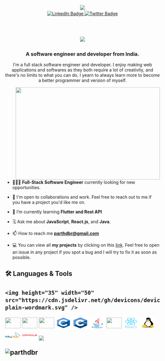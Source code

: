 <div id="header" align="center">
  <img src="https://media.giphy.com/media/SWoSkN6DxTszqIKEqv/giphy.gif" width="100"/>
</div>

<div id="badges" align="center">
  <a href="https://www.linkedin.com/in/parth-dobariya/">
    <img src="https://img.shields.io/badge/LinkedIn-blue?style=for-the-badge&logo=linkedin&logoColor=white" alt="LinkedIn Badge"/>
  </a>
  <a href="https://twitter.com/parth__151">
    <img src="https://img.shields.io/badge/Twitter-blue?style=for-the-badge&logo=twitter&logoColor=white" alt="Twitter Badge"/>
  </a>
  <br>
  <img src="https://komarev.com/ghpvc/?username=parthdbr&style=flat-square&color=blue" alt=""/>
</div>

<h1 align="center">
    <img src="https://readme-typing-svg.herokuapp.com/?lines=Hi+there!+👋🏽;I'm+Parth!+🦈;Nice+to+meet+you!+🙂&center=true&size=30&color=29d2a">
</h1>

<h3 align="center">A software engineer and developer from India.</h3>

<p align="center">I'm a full stack software engineer and developer. I enjoy making web applications and softwares as they both require a lot of creativity, and there's no limits to what you can do. I yearn to always learn more to become a better programmer and version of myself.</p>

<img align="right" width="470px" height="300px" src="https://media.giphy.com/media/Ah3zHH7hvsSB2/giphy.gif">

- 👨🏽‍💻   **Full-Stack Software Engineer** currently looking for new opportunities.

- 👥   I'm open to collaborations and work. Feel free to reach out to me if you have a project you'd like me on.

- 🌱   I’m currently learning **Flutter and Rest API**

- 🗓    Ask me about **JavaScript**, **React.js**, and **Java**.

- 📫   How to reach me **parthdbr@gmail.com**

- 💻   You can view all **my projects** by clicking on this [link](https://github.com/parthdbr?tab=repositories). Feel free to open an issue in any project if you spot a bug and I will try to fix it as soon as possible.

<h2>🛠 Languages & Tools<h2>
<p align="left">

    <img height="35" width="50" src="https://cdn.jsdelivr.net/gh/devicons/devicon/icons/html5/html5-plain-wordmark.svg" />
  <img height="35" width="50" src="https://cdn.jsdelivr.net/gh/devicons/devicon/icons/css3/css3-plain-wordmark.svg" />
    <img height="35" width="50" src="https://cdn.jsdelivr.net/gh/devicons/devicon/icons/sass/sass-original.svg" />
  <img height="35" width="50" src="https://cdn.jsdelivr.net/gh/devicons/devicon/icons/git/git-original.svg" />
  <img width="50" height="35" src="https://raw.githubusercontent.com/devicons/devicon/master/icons/c/c-original.svg" />
  <img width="50" height="35" src="https://raw.githubusercontent.com/devicons/devicon/master/icons/cplusplus/cplusplus-original.svg"/>
  <img  width="50" height="35" src="https://raw.githubusercontent.com/devicons/devicon/master/icons/java/java-original.svg"/>
  <img height="35" width="50" src="https://cdn.jsdelivr.net/gh/devicons/devicon/icons/javascript/javascript-plain.svg" />
  <img src="https://raw.githubusercontent.com/devicons/devicon/master/icons/react/react-original-wordmark.svg" alt="react" width="50" height="35"/>
  <img src="https://raw.githubusercontent.com/devicons/devicon/master/icons/linux/linux-original.svg" alt="linux" width="50" height="35"/>
  <img src="https://raw.githubusercontent.com/devicons/devicon/master/icons/mysql/mysql-original-wordmark.svg" alt="mysql" width="50" height="35"/>
  <img src="https://raw.githubusercontent.com/devicons/devicon/master/icons/oracle/oracle-original.svg" width="50" height="35"/>
  <img width="50" height"35" src="https://raw.githubusercontent.com/jmnote/z-icons/master/svg/php.svg"/>

</p>

<img align="left" src="https://github-readme-stats.vercel.app/api/top-langs?username=parthdbr&show_icons=true&locale=en&layout=compact" alt="parthdbr" />






<!-- ### Hey Folks! 👋

<!--
**parthdbr/parthdbr** is a ✨ _special_ ✨ repository because its `README.md` (this file) appears on your GitHub profile.

Here are some ideas to get you started:

- 🔭 I’m currently working on ...
- 🌱 I’m currently learning ...
- 👯 I’m looking to collaborate on ...
- 🤔 I’m looking for help with ...
- 💬 Ask me about ...
- 📫 How to reach me: ...
- 😄 Pronouns: ...
- ⚡ Fun fact: ...
-->
